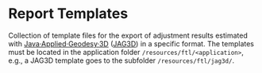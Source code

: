 Report Templates
================

Collection of template files for the export of adjustment results estimated with [Java·Applied·Geodesy·3D](https://software.applied-geodesy.org/) ([JAG3D](https://github.com/applied-geodesy/jag3d)) in a specific format. The templates must be located in the application folder `/resources/ftl/<application>`, e.g., a JAG3D template goes to the subfolder `/resources/ftl/jag3d/`.
